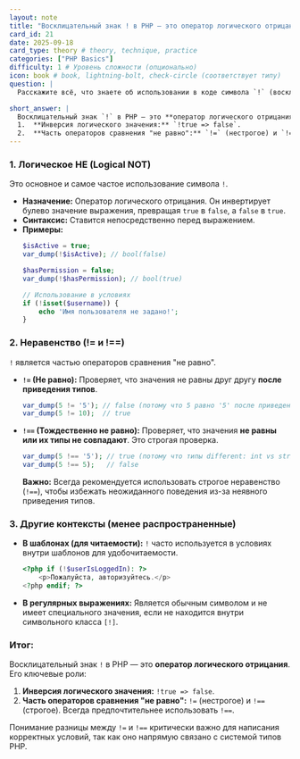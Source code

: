 ```yaml
---
layout: note
title: "Восклицательный знак ! в PHP — это оператор логического отрицания"
card_id: 21
date: 2025-09-18
card_type: theory # theory, technique, practice
categories: ["PHP Basics"]
difficulty: 1 # Уровень сложности (опционально)
icon: book # book, lightning-bolt, check-circle (соответствует типу)
question: |
  Расскажите всё, что знаете об использовании в коде символа `!` (восклицательный знак).

short_answer: |
  Восклицательный знак `!` в PHP — это **оператор логического отрицания**. Его ключевые роли:
  1.  **Инверсия логического значения:** `!true => false`.
  2.  **Часть операторов сравнения "не равно":** `!=` (нестрогое) и `!==` (строгое). Всегда предпочтительнее использовать `!==`.
---
```

### 1. Логическое НЕ (Logical NOT)

Это основное и самое частое использование символа `!`.

*   **Назначение:** Оператор логического отрицания. Он инвертирует булево значение выражения, превращая `true` в `false`, а `false` в `true`.
*   **Синтаксис:** Ставится непосредственно перед выражением.
*   **Примеры:**
    ```php
    $isActive = true;
    var_dump(!$isActive); // bool(false)

    $hasPermission = false;
    var_dump(!$hasPermission); // bool(true)

    // Использование в условиях
    if (!isset($username)) {
        echo 'Имя пользователя не задано!';
    }
    ```

### 2. Неравенство (!= и !==)

`!` является частью операторов сравнения "не равно".

*   **`!=` (Не равно):** Проверяет, что значения не равны друг другу **после приведения типов**.
    ```php
    var_dump(5 != '5'); // false (потому что 5 равно '5' после приведения)
    var_dump(5 != 10);  // true
    ```

*   **`!==` (Тождественно не равно):** Проверяет, что значения **не равны или их типы не совпадают**. Это строгая проверка.
    ```php
    var_dump(5 !== '5'); // true (потому что типы different: int vs string)
    var_dump(5 !== 5);   // false
    ```
    **Важно:** Всегда рекомендуется использовать строгое неравенство (`!==`), чтобы избежать неожиданного поведения из-за неявного приведения типов.

### 3. Другие контексты (менее распространенные)

*   **В шаблонах (для читаемости):** `!` часто используется в условиях внутри шаблонов для удобочитаемости.
    ```php
    <?php if (!$userIsLoggedIn): ?>
        <p>Пожалуйста, авторизуйтесь.</p>
    <?php endif; ?>
    ```

*   **В регулярных выражениях:** Является обычным символом и не имеет специального значения, если не находится внутри символьного класса `[!]`.

### Итог:

Восклицательный знак `!` в PHP — это **оператор логического отрицания**. Его ключевые роли:
1.  **Инверсия логического значения:** `!true => false`.
2.  **Часть операторов сравнения "не равно":** `!=` (нестрогое) и `!==` (строгое). Всегда предпочтительнее использовать `!==`.

Понимание разницы между `!=` и `!==` критически важно для написания корректных условий, так как оно напрямую связано с системой типов PHP.
